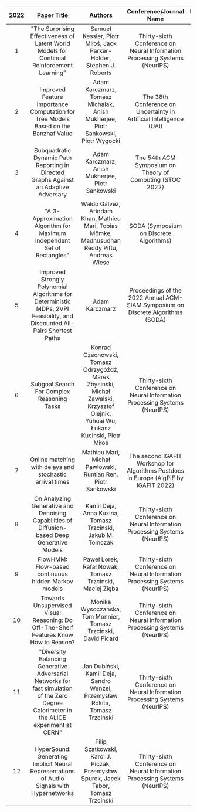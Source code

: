
| 2022 | **Paper Title** | **Authors** | **Conference/Journal Name** | **Paper Link** | **Code Link** |
|:---:|:---:|:---:|:---:|:---:|:---:|
| 1 | "The Surprising Effectiveness of Latent World Models for Continual Reinforcement Learning" | Samuel Kessler, Piotr Miłoś, Jack Parker-Holder, Stephen J. Roberts | Thirty-sixth Conference on Neural Information Processing Systems (NeurIPS) | [Link](https://arxiv.org/abs/2211.15944) |  |
| 2 | Improved Feature Importance Computation for Tree Models Based on the Banzhaf Value | Adam Karczmarz, Tomasz Michalak, Anish Mukherjee, Piotr Sankowski, Piotr Wygocki | The 38th Conference on Uncertainty in Artificial Intelligence (UAI) | [Link](https://proceedings.mlr.press/v180/karczmarz22a.html) |  |
| 3 | Subquadratic Dynamic Path Reporting in Directed Graphs Against an Adaptive Adversary | Adam Karczmarz, Anish Mukherjee, Piotr Sankowski | The 54th ACM Symposium on Theory of Computing (STOC 2022) | [Link](https://arxiv.org/abs/2203.16992) |  |
| 4 | "A 3-Approximation Algorithm for Maximum Independent Set of Rectangles" | Waldo Gálvez, Arindam Khan, Mathieu Mari, Tobias Mömke, Madhusudhan Reddy Pittu, Andreas Wiese | SODA (Symposium on Discrete Algorithms) | [Link](https://epubs.siam.org/doi/10.1137/1.9781611977073.38) |  |
| 5 | Improved Strongly Polynomial Algorithms for Deterministic MDPs, 2VPI Feasibility, and Discounted All-Pairs Shortest Paths | Adam Karczmarz | Proceedings of the 2022 Annual ACM-SIAM Symposium on Discrete Algorithms (SODA) | [Link](https://arxiv.org/abs/2110.15070) |  |
| 6 | Subgoal Search For Complex Reasoning Tasks | Konrad Czechowski, Tomasz Odrzygóźdź, Marek Zbysinski, Michał Zawalski, Krzysztof Olejnik, Yuhuai Wu, Łukasz Kucinski, Piotr Miłoś | Thirty-sixth Conference on Neural Information Processing Systems (NeurIPS) | [Link](https://arxiv.org/abs/2108.11204) |  |
| 7 | Online matching with delays and stochastic arrival times | Mathieu Mari, Michał Pawłowski, Runtian Ren, Piotr Sankowski | The second IGAFIT Workshop for Algorithms Postdocs in Europe (AlgPiE by IGAFIT 2022) | [Link](https://arxiv.org/abs/2210.07018) |  |
| 8 | On Analyzing Generative and Denoising Capabilities of Diffusion-based Deep Generative Models | Kamil Deja, Anna Kuzina, Tomasz Trzcinski, Jakub M. Tomczak | Thirty-sixth Conference on Neural Information Processing Systems (NeurIPS) | [Link](https://arxiv.org/abs/2206.00070) |  |
| 9 | FlowHMM: Flow-based continuous hidden Markov models | Paweł Lorek, Rafał Nowak, Tomasz Trzcinski, Maciej Zięba | Thirty-sixth Conference on Neural Information Processing Systems (NeurIPS) | [Link](https://openreview.net/pdf?id=hFa75frAh0) |  |
| 10 | Towards Unsupervised Visual Reasoning: Do Off-The-Shelf Features Know How to Reason? | Monika Wysoczańska, Tom Monnier, Tomasz Trzcinski, David Picard | Thirty-sixth Conference on Neural Information Processing Systems (NeurIPS) | [Link](https://arxiv.org/pdf/2212.10292.pdf) |  |
| 11 | "Diversity Balancing Generative Adversarial Networks for fast simulation of the Zero Degree Calorimeter in the ALICE experiment at CERN" | Jan Dubiński, Kamil Deja, Sandro Wenzel, Przemysław Rokita, Tomasz Trzcinski | Thirty-sixth Conference on Neural Information Processing Systems (NeurIPS) | [Link](https://ml4physicalsciences.github.io/2022/files/NeurIPS_ML4PS_2022_55.pdf) |  |
| 12 | HyperSound: Generating Implicit Neural Representations of Audio Signals with Hypernetworks | Filip Szatkowski, Karol J. Piczak, Przemysław Spurek, Jacek Tabor, Tomasz Trzcinski | Thirty-sixth Conference on Neural Information Processing Systems (NeurIPS) | [Link](https://openreview.net/pdf?id=eQ6qtdNBumQ) |  |
